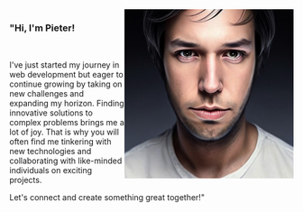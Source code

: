 <img align="right" src="https://github.com/PieterDePauw/PieterDePauw/raw/main/PHOTO_OF_ME.jpeg" alt="Picture of Pieter" width=300px height=300px />

<p align="left">
  <strong><h3>"Hi, I'm Pieter!</h3></strong>
</p>
<br>
<p align="left">
I've just started my journey in web development but eager to continue growing by taking on new challenges and expanding my horizon. Finding innovative solutions to complex problems brings me a lot of joy. That is why you will often find me tinkering with new technologies and collaborating with like-minded individuals on exciting projects. <br>

Let's connect and create something great together!"
</p>
